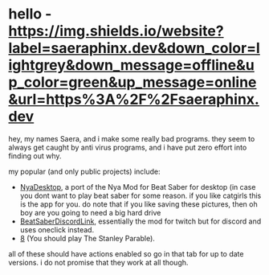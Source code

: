 # hello - https://img.shields.io/website?label=saeraphinx.dev&down_color=lightgrey&down_message=offline&up_color=green&up_message=online&url=https%3A%2F%2Fsaeraphinx.dev

hey, my names Saera, and i make some really bad programs. they seem to always get caught by anti virus programs, and i have put zero effort into finding out why.

my popular (and only public projects) include: 

 - [NyaDesktop](https://github.com/Saeraphinx/NyaDesktop), a port of the Nya Mod for Beat Saber for desktop (in case you dont want to play beat saber for some reason. if you like catgirls this is the app for you. do note that if you like saving these pictures, then oh boy are you going to need a big hard drive
 - [BeatSaberDiscordLink](https://github.com/Saeraphinx/BeatSaberDiscordLink), essentially the mod for twitch but for discord and uses oneclick instead.
 - [8](https://github.com/Saeraphinx/8) (You should play The Stanley Parable).
 
 all of these should have actions enabled so go in that tab for up to date versions. i do not promise that they work at all though.
